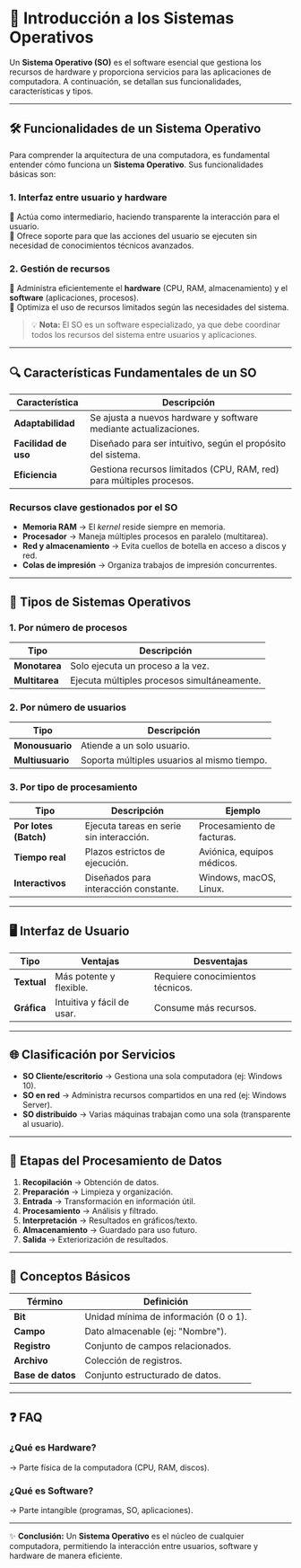 # 📖 Introducción a los Sistemas Operativos  

Un **Sistema Operativo (SO)** es el software esencial que gestiona los recursos de hardware y proporciona servicios para las aplicaciones de computadora. A continuación, se detallan sus funcionalidades, características y tipos.  

---

## 🛠️ **Funcionalidades de un Sistema Operativo**  

Para comprender la arquitectura de una computadora, es fundamental entender cómo funciona un **Sistema Operativo**. Sus funcionalidades básicas son:  

### **1. Interfaz entre usuario y hardware**  
🔹 Actúa como intermediario, haciendo transparente la interacción para el usuario.  
🔹 Ofrece soporte para que las acciones del usuario se ejecuten sin necesidad de conocimientos técnicos avanzados.  

### **2. Gestión de recursos**  
🔹 Administra eficientemente el **hardware** (CPU, RAM, almacenamiento) y el **software** (aplicaciones, procesos).  
🔹 Optimiza el uso de recursos limitados según las necesidades del sistema.  

> 💡 **Nota:** El SO es un software especializado, ya que debe coordinar todos los recursos del sistema entre usuarios y aplicaciones.  

---

## 🔍 **Características Fundamentales de un SO**  

| **Característica**  | **Descripción** |
|---------------------|----------------|
| **Adaptabilidad**   | Se ajusta a nuevos hardware y software mediante actualizaciones. |
| **Facilidad de uso** | Diseñado para ser intuitivo, según el propósito del sistema. |
| **Eficiencia**      | Gestiona recursos limitados (CPU, RAM, red) para múltiples procesos. |

### **Recursos clave gestionados por el SO**  
- **Memoria RAM** → El *kernel* reside siempre en memoria.  
- **Procesador** → Maneja múltiples procesos en paralelo (multitarea).  
- **Red y almacenamiento** → Evita cuellos de botella en acceso a discos y red.  
- **Colas de impresión** → Organiza trabajos de impresión concurrentes.  

---

## 📂 **Tipos de Sistemas Operativos**  

### **1. Por número de procesos**  
| **Tipo**       | **Descripción** |
|----------------|----------------|
| **Monotarea**  | Solo ejecuta un proceso a la vez. |
| **Multitarea** | Ejecuta múltiples procesos simultáneamente. |

### **2. Por número de usuarios**  
| **Tipo**      | **Descripción** |
|---------------|----------------|
| **Monousuario** | Atiende a un solo usuario. |
| **Multiusuario** | Soporta múltiples usuarios al mismo tiempo. |

### **3. Por tipo de procesamiento**  
| **Tipo**            | **Descripción** | **Ejemplo** |
|---------------------|----------------|-------------|
| **Por lotes (Batch)** | Ejecuta tareas en serie sin interacción. | Procesamiento de facturas. |
| **Tiempo real**     | Plazos estrictos de ejecución. | Aviónica, equipos médicos. |
| **Interactivos**    | Diseñados para interacción constante. | Windows, macOS, Linux. |

---

## 🖥️ **Interfaz de Usuario**  

| **Tipo**     | **Ventajas** | **Desventajas** |
|--------------|-------------|----------------|
| **Textual**  | Más potente y flexible. | Requiere conocimientos técnicos. |
| **Gráfica**  | Intuitiva y fácil de usar. | Consume más recursos. |

---

## 🌐 **Clasificación por Servicios**  

- **SO Cliente/escritorio** → Gestiona una sola computadora (ej: Windows 10).  
- **SO en red** → Administra recursos compartidos en una red (ej: Windows Server).  
- **SO distribuido** → Varias máquinas trabajan como una sola (transparente al usuario).  

---

## 🔄 **Etapas del Procesamiento de Datos**  

1. **Recopilación** → Obtención de datos.  
2. **Preparación** → Limpieza y organización.  
3. **Entrada** → Transformación en información útil.  
4. **Procesamiento** → Análisis y filtrado.  
5. **Interpretación** → Resultados en gráficos/texto.  
6. **Almacenamiento** → Guardado para uso futuro.  
7. **Salida** → Exteriorización de resultados.  

---

## 📌 **Conceptos Básicos**  

| **Término**      | **Definición** |
|------------------|---------------|
| **Bit**          | Unidad mínima de información (0 o 1). |
| **Campo**        | Dato almacenable (ej: "Nombre"). |
| **Registro**     | Conjunto de campos relacionados. |
| **Archivo**      | Colección de registros. |
| **Base de datos** | Conjunto estructurado de datos. |

---

## ❓ **FAQ**  

### **¿Qué es Hardware?**  
→ Parte física de la computadora (CPU, RAM, discos).  

### **¿Qué es Software?**  
→ Parte intangible (programas, SO, aplicaciones).  

---

✨ **Conclusión:** Un **Sistema Operativo** es el núcleo de cualquier computadora, permitiendo la interacción entre usuarios, software y hardware de manera eficiente.  
